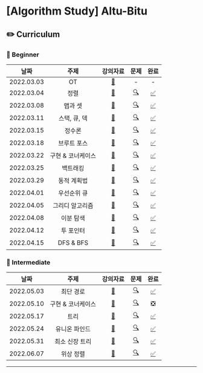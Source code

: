 # [Algorithm Study] Altu-Bitu

## ✏️ Curriculum

### 🌙 Beginner

|    날짜    |       주제        |강의자료|                                                                                 문제                                                                                 | 완료 |
| :--------: | :---------------: | :--: |:------------------------------------------------------------------------------------------------------------------------------------------------------------------: | :--: |
| 2022.03.03 |        OT         | [📄](https://github.com/Altu-Bitu-2/Notice/blob/main/00.%20%EA%B0%95%EC%9D%98%EC%9E%90%EB%A3%8C/00.%20OT.pdf)  |                                                                               -                                                                                   |  -   |
| 2022.03.04 |       정렬        |    [📄](https://github.com/Altu-Bitu-2/Notice/blob/main/00.%20%EA%B0%95%EC%9D%98%EC%9E%90%EB%A3%8C/01.%20%EC%A0%95%EB%A0%AC.pdf) |                       [🔍](https://github.com/Altu-Bitu-2/Notice/tree/main/03%EC%9B%94%2004%EC%9D%BC%20-%20%EC%A0%95%EB%A0%AC)                            |  [✅](https://github.com/Altu-Bitu-2/Altu-Bitu-Algorithms-Study/tree/main/%5B%EC%A0%95%EB%A0%AC%5D%203%EC%9B%94%204%EC%9D%BC)  |
| 2022.03.08 |      맵과 셋      |       [📄](https://github.com/Altu-Bitu-2/Notice/blob/main/00.%20%EA%B0%95%EC%9D%98%EC%9E%90%EB%A3%8C/02.%20%EB%A7%B5%EA%B3%BC%20%EC%85%8B.pdf)          |     [🔍](https://github.com/Altu-Bitu-2/Notice/tree/main/03%EC%9B%94%2008%EC%9D%BC%20-%20%EB%A7%B5%EA%B3%BC%20%EC%85%8B)                      |  [✅](https://github.com/Altu-Bitu-2/Altu-Bitu-Algorithms-Study/tree/main/%5B%EB%A7%B5%EA%B3%BC%20%EC%85%8B%5D%203%EC%9B%94%208%EC%9D%BC)  |
| 2022.03.11 |   스택, 큐, 덱    |    [📄](https://github.com/Altu-Bitu-2/Notice/blob/main/00.%20%EA%B0%95%EC%9D%98%EC%9E%90%EB%A3%8C/03.%20%EC%8A%A4%ED%83%9D%2C%20%ED%81%90%2C%20%EB%8D%B1.pdf)|         [🔍](https://github.com/Altu-Bitu-2/Notice/tree/main/03%EC%9B%94%2011%EC%9D%BC%20-%20%EC%8A%A4%ED%83%9D%2C%20%ED%81%90%2C%20%EB%8D%B1)             |  [✅](https://github.com/Altu-Bitu-2/Altu-Bitu-Algorithms-Study/tree/main/%5B%EC%8A%A4%ED%83%9D%2C%20%ED%81%90%2C%20%EB%8D%B1%5D%203%EC%9B%94%2011%EC%9D%BC)  |
| 2022.03.15 |      정수론       |         [📄](https://github.com/Altu-Bitu-2/Notice/blob/main/00.%20%EA%B0%95%EC%9D%98%EC%9E%90%EB%A3%8C/04.%20%EC%A0%95%EC%88%98%EB%A1%A0.pdf)          |    [🔍](https://github.com/Altu-Bitu-2/Notice/tree/main/03%EC%9B%94%2015%EC%9D%BC%20-%20%EC%A0%95%EC%88%98%EB%A1%A0)                        |  [✅](https://github.com/Altu-Bitu-2/Altu-Bitu-Algorithms-Study/tree/main/%5B%EC%A0%95%EC%88%98%EB%A1%A0%5D%203%EC%9B%94%2015%EC%9D%BC)  |
| 2022.03.18 |    브루트 포스    |   [📄](https://github.com/Altu-Bitu-2/Notice/blob/main/00.%20%EA%B0%95%EC%9D%98%EC%9E%90%EB%A3%8C/05.%20%EB%B8%8C%EB%A3%A8%ED%8A%B8%ED%8F%AC%EC%8A%A4.pdf)         |  [🔍](https://github.com/Altu-Bitu-2/Notice/tree/main/03%EC%9B%94%2018%EC%9D%BC%20-%20%EB%B8%8C%EB%A3%A8%ED%8A%B8%ED%8F%AC%EC%8A%A4)               |  [✅](https://github.com/Altu-Bitu-2/Altu-Bitu-Algorithms-Study/tree/main/%5B%EB%B8%8C%EB%A3%A8%ED%8A%B8%ED%8F%AC%EC%8A%A4%5D%203%EC%9B%94%2018%EC%9D%BC)  |
| 2022.03.22 | 구현 & 코너케이스 | [📄](https://github.com/Altu-Bitu-2/Notice/blob/main/00.%20%EA%B0%95%EC%9D%98%EC%9E%90%EB%A3%8C/06.%20%EA%B5%AC%ED%98%84%2B%EC%BD%94%EB%84%88%EC%BC%80%EC%9D%B4%EC%8A%A4.pdf)|[🔍](https://github.com/Altu-Bitu-2/Notice/tree/main/03%EC%9B%94%2022%EC%9D%BC%20-%20%EA%B5%AC%ED%98%84%20%26%20%EC%BD%94%EB%84%88%EC%BC%80%EC%9D%B4%EC%8A%A4) |  [✅](https://github.com/Altu-Bitu-2/Altu-Bitu-Algorithms-Study/tree/main/%5B%EA%B5%AC%ED%98%84%20%26%20%EC%BD%94%EB%84%88%EC%BC%80%EC%9D%B4%EC%8A%A4%5D%203%EC%9B%94%2022%EC%9D%BC)  |
| 2022.03.25 |     백트래킹      |   [📄](https://github.com/Altu-Bitu-2/Notice/blob/main/00.%20%EA%B0%95%EC%9D%98%EC%9E%90%EB%A3%8C/07.%20%EB%B0%B1%ED%8A%B8%EB%9E%98%ED%82%B9.pdf)  |              [🔍](https://github.com/Altu-Bitu-2/Notice/tree/main/03%EC%9B%94%2025%EC%9D%BC%20-%20%EB%B0%B1%ED%8A%B8%EB%9E%98%ED%82%B9)                   |  [✅](https://github.com/Altu-Bitu-2/Altu-Bitu-Algorithms-Study/tree/main/%5B%EB%B0%B1%ED%8A%B8%EB%9E%98%ED%82%B9%5D%203%EC%9B%94%2025%EC%9D%BC)  |
| 2022.03.29 |    동적 계획법    |   [📄](https://github.com/Altu-Bitu-2/Notice/blob/main/00.%20%EA%B0%95%EC%9D%98%EC%9E%90%EB%A3%8C/08.%20%EB%8F%99%EC%A0%81%EA%B3%84%ED%9A%8D%EB%B2%95.pdf)       |   [🔍](https://github.com/Altu-Bitu-2/Notice/tree/main/03%EC%9B%94%2029%EC%9D%BC%20-%20%EB%8F%99%EC%A0%81%20%EA%B3%84%ED%9A%8D%EB%B2%95)             |  [✅](https://github.com/Altu-Bitu-2/Altu-Bitu-Algorithms-Study/tree/main/%5B%EB%8F%99%EC%A0%81%20%EA%B3%84%ED%9A%8D%EB%B2%95%5D%203%EC%9B%94%2029%EC%9D%BC)  |
| 2022.04.01 |    우선순위 큐    |  [📄](https://github.com/Altu-Bitu-2/Notice/blob/main/00.%20%EA%B0%95%EC%9D%98%EC%9E%90%EB%A3%8C/09.%20%EC%9A%B0%EC%84%A0%EC%88%9C%EC%9C%84%20%ED%81%90.pdf)      |     [🔍](https://github.com/Altu-Bitu-2/Notice/tree/main/04%EC%9B%94%2001%EC%9D%BC%20-%20%EC%9A%B0%EC%84%A0%EC%88%9C%EC%9C%84%20%ED%81%90)             |  [✅](https://github.com/Altu-Bitu-2/Altu-Bitu-Algorithms-Study/tree/main/%5B%EC%9A%B0%EC%84%A0%EC%88%9C%EC%9C%84%20%ED%81%90%5D%204%EC%9B%94%201%EC%9D%BC)  |
| 2022.04.05 |  그리디 알고리즘  |  [📄](https://github.com/Altu-Bitu-2/Notice/blob/main/00.%20%EA%B0%95%EC%9D%98%EC%9E%90%EB%A3%8C/10.%20%EA%B7%B8%EB%A6%AC%EB%94%94%20%EC%95%8C%EA%B3%A0%EB%A6%AC%EC%A6%98.pdf) | [🔍](https://github.com/Altu-Bitu-2/Notice/tree/main/04%EC%9B%94%2005%EC%9D%BC%20-%20%EA%B7%B8%EB%A6%AC%EB%94%94%20%EC%95%8C%EA%B3%A0%EB%A6%AC%EC%A6%98)    |  [✅](https://github.com/Altu-Bitu-2/Altu-Bitu-Algorithms-Study/tree/main/%5B%EA%B7%B8%EB%A6%AC%EB%94%94%20%EC%95%8C%EA%B3%A0%EB%A6%AC%EC%A6%98%5D%204%EC%9B%94%205%EC%9D%BC)  |
| 2022.04.08 |     이분 탐색     |    [📄](https://github.com/Altu-Bitu-2/Notice/blob/main/00.%20%EA%B0%95%EC%9D%98%EC%9E%90%EB%A3%8C/11.%20%EC%9D%B4%EB%B6%84%20%ED%83%90%EC%83%89.pdf)     |        [🔍](https://github.com/Altu-Bitu-2/Notice/tree/main/04%EC%9B%94%2008%EC%9D%BC%20-%20%EC%9D%B4%EB%B6%84%20%ED%83%90%EC%83%89)                  |  [✅](https://github.com/Altu-Bitu-2/Altu-Bitu-Algorithms-Study/tree/main/%5B%EC%9D%B4%EB%B6%84%20%ED%83%90%EC%83%89%5D%204%EC%9B%94%208%EC%9D%BC)  |
| 2022.04.12 |     투 포인터     |   [📄](https://github.com/Altu-Bitu-2/Notice/blob/main/00.%20%EA%B0%95%EC%9D%98%EC%9E%90%EB%A3%8C/12.%20%ED%88%AC%20%ED%8F%AC%EC%9D%B8%ED%84%B0.pdf)       |       [🔍](https://github.com/Altu-Bitu-2/Notice/tree/main/04%EC%9B%94%2012%EC%9D%BC%20-%20%ED%88%AC%20%ED%8F%AC%EC%9D%B8%ED%84%B0)                  |  [✅](https://github.com/Altu-Bitu-2/Altu-Bitu-Algorithms-Study/tree/main/%5B%ED%88%AC%20%ED%8F%AC%EC%9D%B8%ED%84%B0%5D%204%EC%9B%94%2012%EC%9D%BC)  |
| 2022.04.15 |     DFS & BFS     |    [📄](https://github.com/Altu-Bitu-2/Notice/blob/main/00.%20%EA%B0%95%EC%9D%98%EC%9E%90%EB%A3%8C/13.%20DFS%20%26%20BFS.pdf)               |          [🔍](https://github.com/Altu-Bitu-2/Notice/tree/main/04%EC%9B%94%2015%EC%9D%BC%20-%20DFS%20%26%20BFS)                              |  [✅](https://github.com/Altu-Bitu-2/Altu-Bitu-Algorithms-Study/tree/main/%5BDFS%20%26%20BFS%5D%204%EC%9B%94%2015%EC%9D%BC)  |

### 🌙 Intermediate

|    날짜    |       주제        |강의자료|                                                                                 문제                                                                                 | 완료 |
| :--------: | :---------------: | :--: |:------------------------------------------------------------------------------------------------------------------------------------------------------------------: | :--: |
| 2022.05.03 |     최단 경로     |   [📄](https://github.com/Altu-Bitu-2/Notice/blob/main/00.%20%EA%B0%95%EC%9D%98%EC%9E%90%EB%A3%8C/14.%20%EC%B5%9C%EB%8B%A8%20%EA%B2%BD%EB%A1%9C.pdf)       |         [🔍](https://github.com/Altu-Bitu-2/Notice/tree/main/05%EC%9B%94%2003%EC%9D%BC%20-%20%EC%B5%9C%EB%8B%A8%EA%B2%BD%EB%A1%9C)                   |  [✅](https://github.com/Altu-Bitu-2/Altu-Bitu-Algorithms-Study/tree/main/%5B%EC%B5%9C%EB%8B%A8%20%EA%B2%BD%EB%A1%9C%5D%205%EC%9B%94%203%EC%9D%BC)  |
| 2022.05.10 | 구현 & 코너케이스 | [📄](https://github.com/Altu-Bitu-2/Notice/blob/main/00.%20%EA%B0%95%EC%9D%98%EC%9E%90%EB%A3%8C/15.%20%EA%B5%AC%ED%98%84%20%26%20%EC%BD%94%EB%84%88%EC%BC%80%EC%9D%B4%EC%8A%A4.pdf)|[🔍](https://github.com/Altu-Bitu-2/Notice/tree/main/05%EC%9B%94%2010%EC%9D%BC%20-%20%EA%B5%AC%ED%98%84%20%26%20%EC%BD%94%EB%84%88%EC%BC%80%EC%9D%B4%EC%8A%A4) |  ❎  |
| 2022.05.17 |       트리        |       [📄](https://github.com/Altu-Bitu-2/Notice/blob/main/00.%20%EA%B0%95%EC%9D%98%EC%9E%90%EB%A3%8C/16.%20%ED%8A%B8%EB%A6%AC.pdf)  |                   [🔍](https://github.com/Altu-Bitu-2/Notice/tree/main/05%EC%9B%94%2017%EC%9D%BC%20-%20%ED%8A%B8%EB%A6%AC)                            |  [✅](https://github.com/Altu-Bitu-2/Altu-Bitu-Algorithms-Study/tree/main/%5B%ED%8A%B8%EB%A6%AC%5D%205%EC%9B%94%2017%EC%9D%BC)  |
| 2022.05.24 |   유니온 파인드   | [📄](https://github.com/Altu-Bitu-2/Notice/blob/main/00.%20%EA%B0%95%EC%9D%98%EC%9E%90%EB%A3%8C/17.%20%EC%9C%A0%EB%8B%88%EC%98%A8%20%ED%8C%8C%EC%9D%B8%EB%93%9C.pdf)|[🔍](https://github.com/Altu-Bitu-2/Notice/tree/main/05%EC%9B%94%2024%EC%9D%BC%20-%20%EC%9C%A0%EB%8B%88%EC%98%A8%20%ED%8C%8C%EC%9D%B8%EB%93%9C) |  [✅](https://github.com/Altu-Bitu-2/Altu-Bitu-Algorithms-Study/tree/main/%5B%EC%9C%A0%EB%8B%88%EC%98%A8%20%ED%8C%8C%EC%9D%B8%EB%93%9C%5D%205%EC%9B%94%2024%EC%9D%BC)  |
| 2022.05.31 |  최소 신장 트리   |[📄](https://github.com/Altu-Bitu-2/Notice/blob/main/00.%20%EA%B0%95%EC%9D%98%EC%9E%90%EB%A3%8C/18.%20%EC%B5%9C%EC%86%8C%20%EC%8B%A0%EC%9E%A5%20%ED%8A%B8%EB%A6%AC.pdf) |[🔍](https://github.com/Altu-Bitu-2/Notice/tree/main/05%EC%9B%94%2031%EC%9D%BC%20-%20%EC%B5%9C%EC%86%8C%20%EC%8B%A0%EC%9E%A5%20%ED%8A%B8%EB%A6%AC) |  [✅](https://github.com/Altu-Bitu-2/Altu-Bitu-Algorithms-Study/tree/main/%5B%EC%B5%9C%EC%86%8C%20%EC%8B%A0%EC%9E%A5%20%ED%8A%B8%EB%A6%AC%5D%205%EC%9B%94%2031%EC%9D%BC)  |
| 2022.06.07 |     위상 정렬     |[📄](https://github.com/Altu-Bitu-2/Notice/blob/main/00.%20%EA%B0%95%EC%9D%98%EC%9E%90%EB%A3%8C/19.%20%EC%9C%84%EC%83%81%20%EC%A0%95%EB%A0%AC.pdf) |[🔍](https://github.com/Altu-Bitu-2/Notice/tree/main/06%EC%9B%94%2007%EC%9D%BC%20-%20%EC%9C%84%EC%83%81%20%EC%A0%95%EB%A0%AC) |  [✅](https://github.com/Altu-Bitu-2/Altu-Bitu-Algorithms-Study/tree/main/%5B%EC%9C%84%EC%83%81%20%EC%A0%95%EB%A0%AC%5D%206%EC%9B%94%207%EC%9D%BC)  |

---
